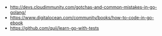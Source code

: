 - http://devs.cloudimmunity.com/gotchas-and-common-mistakes-in-go-golang/
- https://www.digitalocean.com/community/books/how-to-code-in-go-ebook
- https://github.com/quii/learn-go-with-tests
